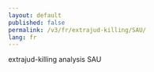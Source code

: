 ```yaml
---
layout: default
published: false
permalink: /v3/fr/extrajud-killing/SAU/
lang: fr
---
```


extrajud-killing analysis SAU
